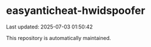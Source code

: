 # easyanticheat-hwidspoofer

Last updated: 2025-07-03 01:50:42

This repository is automatically maintained.

